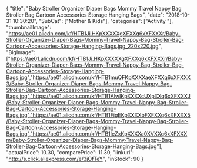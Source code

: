 {
	"title": "Baby Stroller Organizer Diaper Bags Mommy Travel Nappy Bag Stroller Bag Cartoon Accessories Storage Hanging Bags",
	"date": "2018-10-31 10:30:20",
	"SubCat": ["Mother & Kids"],
	"categories": ["Activity "],
	"thumbnailImage": "https://ae01.alicdn.com/kf/HTB1Ji.HKpXXXXXgXFXXq6xXFXXXr/Baby-Stroller-Organizer-Diaper-Bags-Mommy-Travel-Nappy-Bag-Stroller-Bag-Cartoon-Accessories-Storage-Hanging-Bags.jpg_220x220.jpg",
	"BigImage": ["https://ae01.alicdn.com/kf/HTB1Ji.HKpXXXXXgXFXXq6xXFXXXr/Baby-Stroller-Organizer-Diaper-Bags-Mommy-Travel-Nappy-Bag-Stroller-Bag-Cartoon-Accessories-Storage-Hanging-Bags.jpg","https://ae01.alicdn.com/kf/HTB1muQFKpXXXXaeXFXXq6xXFXXX3/Baby-Stroller-Organizer-Diaper-Bags-Mommy-Travel-Nappy-Bag-Stroller-Bag-Cartoon-Accessories-Storage-Hanging-Bags.jpg","https://ae01.alicdn.com/kf/HTB1AlwIKpXXXXcUXpXXq6xXFXXXJ/Baby-Stroller-Organizer-Diaper-Bags-Mommy-Travel-Nappy-Bag-Stroller-Bag-Cartoon-Accessories-Storage-Hanging-Bags.jpg","https://ae01.alicdn.com/kf/HTB1FigEKpXXXXbFXFXXq6xXFXXX5/Baby-Stroller-Organizer-Diaper-Bags-Mommy-Travel-Nappy-Bag-Stroller-Bag-Cartoon-Accessories-Storage-Hanging-Bags.jpg","https://ae01.alicdn.com/kf/HTB1IeZxKpXXXXa0XVXXq6xXFXXXm/Baby-Stroller-Organizer-Diaper-Bags-Mommy-Travel-Nappy-Bag-Stroller-Bag-Cartoon-Accessories-Storage-Hanging-Bags.jpg"],
	"actualPrice": 10.30,
	"comparePrice": 11.30,
	"linkurl": "http://s.click.aliexpress.com/e/3jOfTeY",
	"inStock": 90
}
